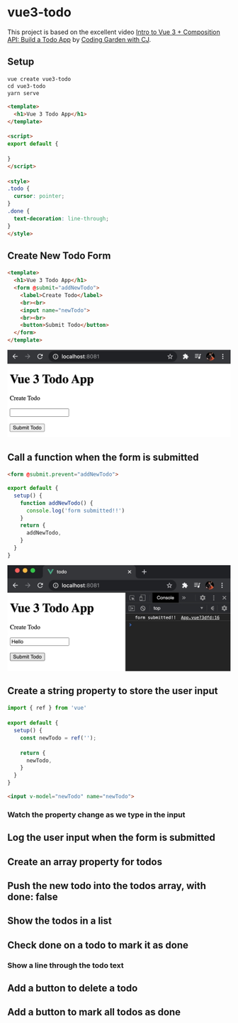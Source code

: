 # vue3-todo

This project is based on the excellent video [Intro to Vue 3 + Composition API: Build a Todo App](https://www.youtube.com/watch?v=rncY1tlWShM) by [Coding Garden with CJ](https://www.youtube.com/channel/UCLNgu_OupwoeESgtab33CCw).

## Setup

```
vue create vue3-todo
cd vue3-todo
yarn serve
```

```html
<template>
  <h1>Vue 3 Todo App</h1>
</template>

<script>
export default {

}
</script>

<style>
.todo {
  cursor: pointer;
}
.done {
  text-decoration: line-through;
}
</style>
```

## Create New Todo Form

```html
<template>
  <h1>Vue 3 Todo App</h1>
  <form @submit="addNewTodo">
    <label>Create Todo</label>
    <br><br>
    <input name="newTodo">
    <br><br>
    <button>Submit Todo</button>
  </form>
</template>
```

![01-create-new-todo-form](./assets/01-create-new-todo-form.jpg)

## Call a function when the form is submitted

```html
<form @submit.prevent="addNewTodo">
```

```javascript
export default {
  setup() {
    function addNewTodo() {
      console.log('form submitted!!')
    }
    return {
      addNewTodo,
    }
  }
}
```

![02-call-a-function-when-the-form-is-submitted](./assets/02-call-a-function-when-the-form-is-submitted.jpg)

## Create a string property to store the user input

```javascript
import { ref } from 'vue'

export default {
  setup() {
    const newTodo = ref('');

    return {
      newTodo,
    }
  }
}
```

```html
<input v-model="newTodo" name="newTodo">
```

### Watch the property change as we type in the input

## Log the user input when the form is submitted

## Create an array property for todos

## Push the new todo into the todos array, with done: false

## Show the todos in a list

## Check done on a todo to mark it as done
### Show a line through the todo text

## Add a button to delete a todo

## Add a button to mark all todos as done